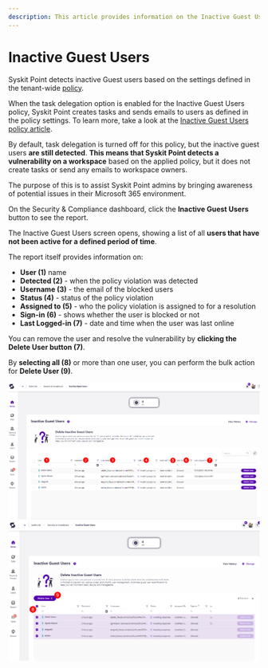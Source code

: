 ```yaml
---
description: This article provides information on the Inactive Guest Users report.
---
```



# Inactive Guest Users

Syskit Point detects inactive Guest users based on the settings defined in the tenant-wide [policy](../automated-workflows/inactive-guest-users-admin.md).

When the task delegation option is enabled for the Inactive Guest Users policy, Syskit Point creates tasks and sends emails to users as defined in the policy settings. To learn more, take a look at the [Inactive Guest Users policy article](../../governance-and-automation/automated-workflows/inactive-guest-users-admin.md). 

By default, task delegation is turned off for this policy, but the inactive guest users **are still detected**. **This means that Syskit Point detects a vulnerability on a workspace** based on the applied policy, but it does not create tasks or send any emails to workspace owners. 

The purpose of this is to assist Syskit Point admins by
bringing awareness of potential issues in their Microsoft 365 environment. 

On the Security & Compliance dashboard, click the **Inactive Guest Users** button to see the report.

The Inactive Guest Users screen opens, showing a list of all **users that have not been active for a defined period of time**.

The report itself provides information on:
  * **User (1)** name
  * **Detected (2)** - when the policy violation was detected
  * **Username (3)** - the email of the blocked users
  * **Status (4)** - status of the policy violation
  * **Assigned to (5)** - who the policy violation is assigned to for a resolution
  * **Sign-in (6)** - shows whether the user is blocked or not
  * **Last Logged-in (7)** - date and time when the user was last online

You can remove the user and resolve the vulnerability by **clicking the Delete User button (7)**. 

By **selecting all (8)** or more than one user, you can perform the bulk action for **Delete User (9)**. 

![Inactive Guest Users](../../.gitbook/assets/security-compliance-checks_inactive-guest-user.png)
![Inactive Guest Users - Bulk Action](../../.gitbook/assets/security-compliance-checks_inactive-guest-user-bulk.png)